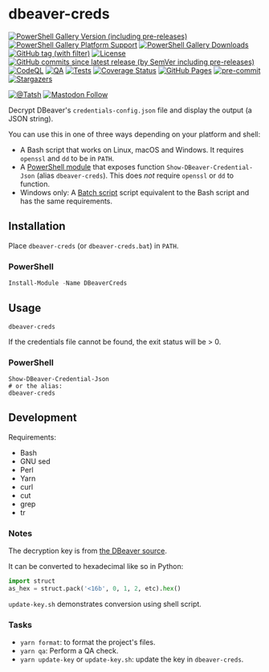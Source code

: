<!-- markdownlint-configure-file {"MD024": { "siblings_only": true } } -->

# dbeaver-creds

[![PowerShell Gallery Version (including pre-releases)](https://img.shields.io/powershellgallery/v/DBeaverCreds)](https://www.powershellgallery.com/packages/DBeaverCreds)
[![PowerShell Gallery Platform Support](https://img.shields.io/powershellgallery/p/DBeaverCreds?label=powershell+platforms+supported)](https://www.powershellgallery.com/packages/DBeaverCreds)
[![PowerShell Gallery Downloads](https://img.shields.io/powershellgallery/dt/DBeaverCreds)](https://www.powershellgallery.com/packages/DBeaverCreds)
[![GitHub tag (with filter)](https://img.shields.io/github/v/tag/Tatsh/dbeaver-creds)](https://github.com/Tatsh/dbeaver-creds/tags)
[![License](https://img.shields.io/github/license/Tatsh/dbeaver-creds)](https://github.com/Tatsh/dbeaver-creds/blob/master/LICENSE.txt)
[![GitHub commits since latest release (by SemVer including pre-releases)](https://img.shields.io/github/commits-since/Tatsh/dbeaver-creds/v0.0.3/master)](https://github.com/Tatsh/dbeaver-creds/compare/v0.0.3...master)
[![CodeQL](https://github.com/Tatsh/dbeaver-creds/actions/workflows/codeql.yml/badge.svg)](https://github.com/Tatsh/dbeaver-creds/actions/workflows/codeql.yml)
[![QA](https://github.com/Tatsh/dbeaver-creds/actions/workflows/qa.yml/badge.svg)](https://github.com/Tatsh/dbeaver-creds/actions/workflows/qa.yml)
[![Tests](https://github.com/Tatsh/dbeaver-creds/actions/workflows/tests.yml/badge.svg)](https://github.com/Tatsh/dbeaver-creds/actions/workflows/tests.yml)
[![Coverage Status](https://coveralls.io/repos/github/Tatsh/dbeaver-creds/badge.svg?branch=master)](https://coveralls.io/github/Tatsh/dbeaver-creds?branch=master)
[![GitHub Pages](https://github.com/Tatsh/dbeaver-creds/actions/workflows/pages/pages-build-deployment/badge.svg)](https://tatsh.github.io/dbeaver-creds/)
[![pre-commit](https://img.shields.io/badge/pre--commit-enabled-brightgreen?logo=pre-commit&logoColor=white)](https://github.com/pre-commit/pre-commit)
[![Stargazers](https://img.shields.io/github/stars/Tatsh/dbeaver-creds?logo=github&style=flat)](https://github.com/Tatsh/dbeaver-creds/stargazers)

[![@Tatsh](https://img.shields.io/badge/dynamic/json?url=https%3A%2F%2Fpublic.api.bsky.app%2Fxrpc%2Fapp.bsky.actor.getProfile%2F%3Factor%3Ddid%3Aplc%3Auq42idtvuccnmtl57nsucz72%26query%3D%24.followersCount%26style%3Dsocial%26logo%3Dbluesky%26label%3DFollow%2520%40Tatsh&query=%24.followersCount&style=social&logo=bluesky&label=Follow%20%40Tatsh)](https://bsky.app/profile/Tatsh.bsky.social)
[![Mastodon Follow](https://img.shields.io/mastodon/follow/109370961877277568?domain=hostux.social&style=social)](https://hostux.social/@Tatsh)

Decrypt DBeaver's `credentials-config.json` file and display the output (a JSON string).

You can use this in one of three ways depending on your platform and shell:

- A Bash script that works on Linux, macOS and Windows. It requires `openssl` and `dd` to be in `PATH`.
- A [PowerShell module](https://www.powershellgallery.com/packages/DBeaverCreds) that exposes function
  `Show-DBeaver-Credential-Json` (alias `dbeaver-creds`).
  This does _not_ require `openssl` or `dd` to function.
- Windows only: A [Batch script](https://en.wikipedia.org/wiki/Batch_file) script equivalent to the
  Bash script and has the same requirements.

## Installation

Place `dbeaver-creds` (or `dbeaver-creds.bat`) in `PATH`.

### PowerShell

```powershell
Install-Module -Name DBeaverCreds
```

## Usage

```shell
dbeaver-creds
```

If the credentials file cannot be found, the exit status will be > 0.

### PowerShell

```shell
Show-DBeaver-Credential-Json
# or the alias:
dbeaver-creds
```

## Development

Requirements:

- Bash
- GNU sed
- Perl
- Yarn
- curl
- cut
- grep
- tr

### Notes

The decryption key is from [the DBeaver source](https://github.com/dbeaver/dbeaver/blob/d69a75e63bf0a00e37f6b4ab9c9aa4fcaa0ded23/plugins/org.jkiss.dbeaver.model/src/org/jkiss/dbeaver/model/impl/app/DefaultSecureStorage.java#L32).

It can be converted to hexadecimal like so in Python:

```python
import struct
as_hex = struct.pack('<16b', 0, 1, 2, etc).hex()
```

`update-key.sh` demonstrates conversion using shell script.

### Tasks

- `yarn format`: to format the project's files.
- `yarn qa`: Perform a QA check.
- `yarn update-key` or `update-key.sh`: update the key in `dbeaver-creds`.

